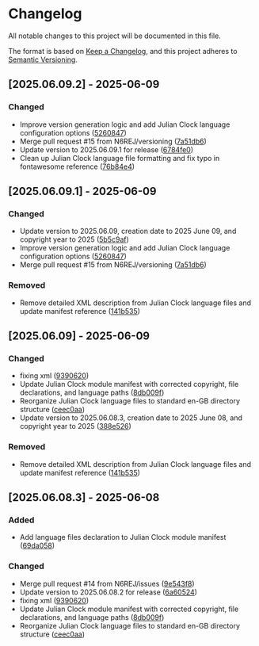 # Changelog

All notable changes to this project will be documented in this file.

The format is based on [Keep a Changelog](https://keepachangelog.com/en/1.0.0/),
and this project adheres to [Semantic Versioning](https://semver.org/spec/v2.0.0.html).

## [2025.06.09.2] - 2025-06-09

### Changed

* Improve version generation logic and add Julian Clock language configuration options ([5260847](https://github.com/N6REJ/mod_julianclock/commit/5260847))
* Merge pull request #15 from N6REJ/versioning ([7a51db6](https://github.com/N6REJ/mod_julianclock/commit/7a51db6))
* Update version to 2025.06.09.1 for release ([6784fe0](https://github.com/N6REJ/mod_julianclock/commit/6784fe0))
* Clean up Julian Clock language file formatting and fix typo in fontawesome reference ([76b84e4](https://github.com/N6REJ/mod_julianclock/commit/76b84e4))

## [2025.06.09.1] - 2025-06-09

### Changed

* Update version to 2025.06.09, creation date to 2025 June 09, and copyright year to 2025 ([5b5c9af](https://github.com/N6REJ/mod_julianclock/commit/5b5c9af))
* Improve version generation logic and add Julian Clock language configuration options ([5260847](https://github.com/N6REJ/mod_julianclock/commit/5260847))
* Merge pull request #15 from N6REJ/versioning ([7a51db6](https://github.com/N6REJ/mod_julianclock/commit/7a51db6))

### Removed

* Remove detailed XML description from Julian Clock language files and update manifest reference ([141b535](https://github.com/N6REJ/mod_julianclock/commit/141b535))

## [2025.06.09] - 2025-06-09

### Changed

* fixing xml ([9390620](https://github.com/N6REJ/mod_julianclock/commit/9390620))
* Update Julian Clock module manifest with corrected copyright, file declarations, and language paths ([8db009f](https://github.com/N6REJ/mod_julianclock/commit/8db009f))
* Reorganize Julian Clock language files to standard en-GB directory structure ([ceec0aa](https://github.com/N6REJ/mod_julianclock/commit/ceec0aa))
* Update version to 2025.06.08.3, creation date to 2025 June 08, and copyright year to 2025 ([388e526](https://github.com/N6REJ/mod_julianclock/commit/388e526))

### Removed

* Remove detailed XML description from Julian Clock language files and update manifest reference ([141b535](https://github.com/N6REJ/mod_julianclock/commit/141b535))

## [2025.06.08.3] - 2025-06-08

### Added

* Add language files declaration to Julian Clock module manifest ([69da058](https://github.com/N6REJ/mod_julianclock/commit/69da058))

### Changed

* Merge pull request #14 from N6REJ/issues ([9e543f8](https://github.com/N6REJ/mod_julianclock/commit/9e543f8))
* Update version to 2025.06.08.2 for release ([6a60524](https://github.com/N6REJ/mod_julianclock/commit/6a60524))
* fixing xml ([9390620](https://github.com/N6REJ/mod_julianclock/commit/9390620))
* Update Julian Clock module manifest with corrected copyright, file declarations, and language paths ([8db009f](https://github.com/N6REJ/mod_julianclock/commit/8db009f))
* Reorganize Julian Clock language files to standard en-GB directory structure ([ceec0aa](https://github.com/N6REJ/mod_julianclock/commit/ceec0aa))

